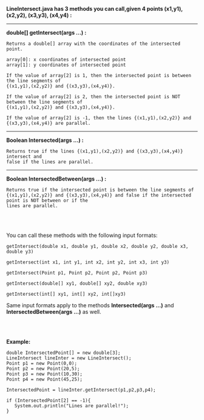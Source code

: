 <b> LineIntersect.java has 3 methods you can call,given 4 points (x1,y1), (x2,y2), (x3,y3), (x4,y4) : </b>

------------------------------------------------------------------------------------------------------------------


   
   
<b>double[] getIntersect(args ...) : </b> 

    Returns a double[] array with the coordinates of the intersected point.
    
    array[0]: x coordinates of intersected point
    array[1]: y coordinates of intersected point

    If the value of array[2] is 1, then the intersected point is between the line segments of 
    {(x1,y1),(x2,y2)} and {(x3,y3),(x4,y4)}.

    If the value of array[2] is 2, then the intersected point is NOT between the line segments of 
    {(x1,y1),(x2,y2)} and {(x3,y3),(x4,y4)}.

    If the value of array[2] is -1, then the lines {(x1,y1),(x2,y2)} and {(x3,y3),(x4,y4)} are parallel.

---------- 

<b>Boolean Intersected(args ...) : </b> 

    Returns true if the lines {(x1,y1),(x2,y2)} and {(x3,y3),(x4,y4)} intersect and
    false if the lines are parallel.

---------- 

<b>Boolean IntersectedBetween(args ...) : </b> 

    Returns true if the intersected point is between the line segments of 
    {(x1,y1),(x2,y2)} and {(x3,y3),(x4,y4)} and false if the intersected point is NOT between or if the
    lines are parallel.
    
<br></br>
    
You can call these methods with the following input formats:
    
    getIntersect(double x1, double y1, double x2, double y2, double x3, double y3)
       
    getIntersect(int x1, int y1, int x2, int y2, int x3, int y3)
       
    getIntersect(Point p1, Point p2, Point p2, Point p3)
       
    getIntersect(double[] xy1, double[] xy2, double xy3)
       
    getIntersect(int[] xy1, int[] xy2, int[]xy3)
           
           
Same input formats apply to the methods <b>Intersected(args ...)</b> and <b>IntersectedBetween(args ...)</b> as well.

<br></br>

<b>Example:</b>

    double IntersectedPoint[] = new double[3];
    LineIntersect lineInter = new LineIntersect();
    Point p1 = new Point(0,0);
    Point p2 = new Point(20,5);
    Point p3 = new Point(10,30);
    Point p4 = new Point(45,25);
    
    IntersectedPoint = lineInter.getIntersect(p1,p2,p3,p4);
  
    if (IntersectedPoint[2] == -1){
       System.out.println("Lines are parallel!");
    }
